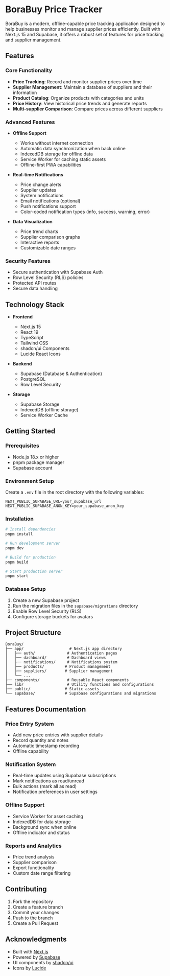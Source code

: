 # BoraBuy Price Tracker

BoraBuy is a modern, offline-capable price tracking application designed to help businesses monitor and manage supplier prices efficiently. Built with Next.js 15 and Supabase, it offers a robust set of features for price tracking and supplier management.

## Features

### Core Functionality
- **Price Tracking**: Record and monitor supplier prices over time
- **Supplier Management**: Maintain a database of suppliers and their information
- **Product Catalog**: Organize products with categories and units
- **Price History**: View historical price trends and generate reports
- **Multi-supplier Comparison**: Compare prices across different suppliers

### Advanced Features
- **Offline Support**
  - Works without internet connection
  - Automatic data synchronization when back online
  - IndexedDB storage for offline data
  - Service Worker for caching static assets
  - Offline-first PWA capabilities

- **Real-time Notifications**
  - Price change alerts
  - Supplier updates
  - System notifications
  - Email notifications (optional)
  - Push notifications support
  - Color-coded notification types (info, success, warning, error)

- **Data Visualization**
  - Price trend charts
  - Supplier comparison graphs
  - Interactive reports
  - Customizable date ranges

### Security Features
- Secure authentication with Supabase Auth
- Row Level Security (RLS) policies
- Protected API routes
- Secure data handling

## Technology Stack

- **Frontend**
  - Next.js 15
  - React 19
  - TypeScript
  - Tailwind CSS
  - shadcn/ui Components
  - Lucide React Icons

- **Backend**
  - Supabase (Database & Authentication)
  - PostgreSQL
  - Row Level Security

- **Storage**
  - Supabase Storage
  - IndexedDB (offline storage)
  - Service Worker Cache

## Getting Started

### Prerequisites
- Node.js 18.x or higher
- pnpm package manager
- Supabase account

### Environment Setup
Create a `.env` file in the root directory with the following variables:
```env
NEXT_PUBLIC_SUPABASE_URL=your_supabase_url
NEXT_PUBLIC_SUPABASE_ANON_KEY=your_supabase_anon_key
```

### Installation
```bash
# Install dependencies
pnpm install

# Run development server
pnpm dev

# Build for production
pnpm build

# Start production server
pnpm start
```

### Database Setup
1. Create a new Supabase project
2. Run the migration files in the `supabase/migrations` directory
3. Enable Row Level Security (RLS)
4. Configure storage buckets for avatars

## Project Structure

```
BoraBuy/
├── app/                    # Next.js app directory
│   ├── auth/              # Authentication pages
│   ├── dashboard/         # Dashboard views
│   ├── notifications/     # Notifications system
│   ├── products/         # Product management
│   ├── suppliers/        # Supplier management
│   └── ...
├── components/            # Reusable React components
├── lib/                   # Utility functions and configurations
├── public/               # Static assets
└── supabase/             # Supabase configurations and migrations
```

## Features Documentation

### Price Entry System
- Add new price entries with supplier details
- Record quantity and notes
- Automatic timestamp recording
- Offline capability

### Notification System
- Real-time updates using Supabase subscriptions
- Mark notifications as read/unread
- Bulk actions (mark all as read)
- Notification preferences in user settings

### Offline Support
- Service Worker for asset caching
- IndexedDB for data storage
- Background sync when online
- Offline indicator and status

### Reports and Analytics
- Price trend analysis
- Supplier comparison
- Export functionality
- Custom date range filtering

## Contributing

1. Fork the repository
2. Create a feature branch
3. Commit your changes
4. Push to the branch
5. Create a Pull Request

## Acknowledgments

- Built with [Next.js](https://nextjs.org/)
- Powered by [Supabase](https://supabase.com/)
- UI components by [shadcn/ui](https://ui.shadcn.com/)
- Icons by [Lucide](https://lucide.dev/) 
